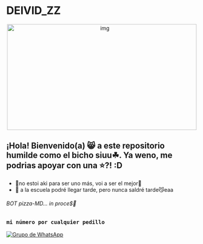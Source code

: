 # DEIVID_ZZ

<p align="center"> 
<img src="https://encrypted-tbn0.gstatic.com/images?q=tbn:ANd9GcQAkUq6K7RE_mgxC74eeYfk8JQn8mEMjXR_VA&usqp=CAU" alt="img" width="500" height="279"/> 
</p> 

## ¡Hola! Bienvenido(a) 😸 a este repositorio humilde como el bicho siuu☘. Ya weno, me podrias apoyar con una ⭐️?! :D
- 🌱no estoi aki para ser uno más, voi a ser el mejor💯
- 💞️ a la escuela podré llegar tarde, pero nunca saldré tarde😼eaa
###### BOT pizza-MD… in proce$🍕 

### `mi número por cualquier pedillo`
[![Grupo de WhatsApp](https://img.shields.io/badge/WhatsApp%20Group-25D366?style=for-the-badge&logo=whatsapp&logoColor=white)](https://wa.me/+525539615909‬)
<!---
deividzz/deividzz is a ✨ special ✨ repository because its `README.md` (this file) appears on your GitHub profile.
You can click the Preview link to take a look at your changes.
--->
